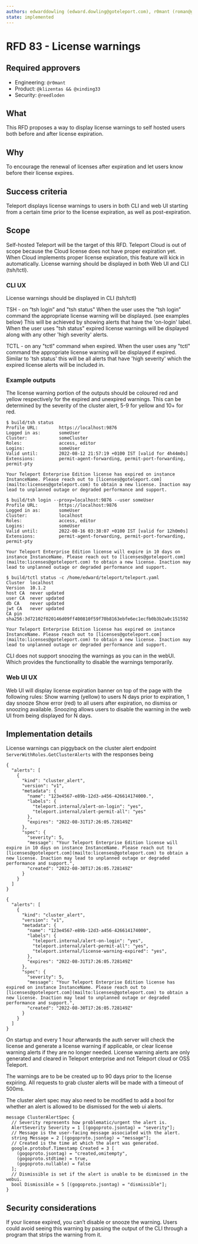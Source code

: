 ```yaml
---
authors: edwarddowling (edward.dowling@goteleport.com), r0mant (roman@goteleport.com)
state: implemented
---
```



# RFD 83 - License warnings

## Required approvers

- Engineering: `@r0mant`
- Product: `@klizentas && @xinding33`
- Security: `@reedloden`

## What

This RFD proposes a way to display license warnings to self hosted users both before and after license expiration.

## Why

To encourage the renewal of licenses after expiration and let users know before their license expires.

## Success criteria

Teleport displays license warnings to users in both CLI and web UI starting from a certain time prior to the license expiration, as well as post-expiration.

## Scope

Self-hosted Teleport will be the target of this RFD. Teleport Cloud is out of scope because the Cloud license does not have proper expiration yet. When Cloud implements proper license expiration, this feature will kick in automatically.
License warning should be displayed in both Web UI and CLI (tsh/tctl).

### CLI UX

License warnings should be displayed in CLI (tsh/tctl)

TSH - on “tsh login” and "tsh status"
When the user uses the “tsh login” command the appropriate license warning will be displayed. (see examples below)
This will be achieved by showing alerts that have the 'on-login' label.
When the user uses "tsh status" expired license warnings will be displayed along with any other 'high severity' alerts.

TCTL - on any "tctl" command when expired.
When the user uses any "tctl" command the appropriate license warning will be displayed if expired.
Similar to 'tsh status' this will be all alerts that have 'high severity' which the expired license alerts will be included in.

### Example outputs

The license warning portion of the outputs should be coloured red and yellow respectively for the expired and unexpired warnings.
This can be determined by the severity of the cluster alert, 5-9 for yellow and 10+ for red.

```
$ build/tsh status
Profile URL:        https://localhost:9876
Logged in as:       someUser
Cluster:            someCluster
Roles:              access, editor
Logins:             someUser
Valid until:        2022-08-12 21:57:19 +0100 IST [valid for 4h44m0s]
Extensions:         permit-agent-forwarding, permit-port-forwarding, permit-pty

Your Teleport Enterprise Edition license has expired on instance InstanceName. Please reach out to [licenses@goteleport.com](mailto:licenses@goteleport.com) to obtain a new license. Inaction may lead to unplanned outage or degraded performance and support.
```

```
$ build/tsh login --proxy=localhost:9876 --user someUser
Profile URL:        https://localhost:9876
Logged in as:       someUser
Cluster:            localhost
Roles:              access, editor
Logins:             someUser
Valid until:        2022-08-16 03:38:07 +0100 IST [valid for 12h0m0s]
Extensions:         permit-agent-forwarding, permit-port-forwarding, permit-pty

Your Teleport Enterprise Edition license will expire in 10 days on instance InstanceName. Please reach out to [licenses@goteleport.com](mailto:licenses@goteleport.com) to obtain a new license. Inaction may lead to unplanned outage or degraded performance and support.
```

```
$ build/tctl status -c /home/edward/teleport/teleport.yaml
Cluster  localhost
Version  10.1.2
host CA  never updated
user CA  never updated
db CA    never updated
jwt CA   never updated
CA pin   sha256:3d72102f020146d09ff400810f59f70b8163ebfe6ec1ecfb0b3b2a0c151592

Your Teleport Enterprise Edition license has expired on instance InstanceName. Please reach out to [licenses@goteleport.com](mailto:licenses@goteleport.com) to obtain a new license. Inaction may lead to unplanned outage or degraded performance and support.
```


CLI does not support snoozing the warnings as you can in the webUI. Which provides the functionality to disable the warnings temporarily.

### Web UI UX

Web UI will display license expiration banner on top of the page with the following rules:
Show warning (yellow) to users N days prior to expiration, 1 day snooze
Show error (red) to all users after expiration, no dismiss or snoozing available.
Snoozing allows users to disable the warning in the web UI from being displayed for N days.

## Implementation details

License warnings can piggyback on the cluster alert endpoint `ServerWithRoles.GetClusterAlerts` with the responses being

```
{
  "alerts": [
    {
      "kind": "cluster_alert",
      "version": "v1",
      "metadata": {
        "name": "123e4567-e89b-12d3-a456-426614174000.",
        "labels": {
          "teleport.internal/alert-on-login": "yes",
          "teleport.internal/alert-permit-all": "yes"
        },
        "expires": "2022-08-31T17:26:05.728149Z"
      },
      "spec": {
        "severity": 5,
        "message": "Your Teleport Enterprise Edition license will expire in 10 days on instance InstanceName. Please reach out to [licenses@goteleport.com](mailto:licenses@goteleport.com) to obtain a new license. Inaction may lead to unplanned outage or degraded performance and support.",
        "created": "2022-08-30T17:26:05.728149Z"
      }
    }
  ]
}
```

```
{
  "alerts": [
    {
      "kind": "cluster_alert",
      "version": "v1",
      "metadata": {
        "name": "123e4567-e89b-12d3-a456-426614174000",
        "labels": {
          "teleport.internal/alert-on-login": "yes",
          "teleport.internal/alert-permit-all": "yes",
          "teleport.internal/license-warning-expired": "yes",
        },
        "expires": "2022-08-31T17:26:05.728149Z"
      },
      "spec": {
        "severity": 5,
        "message": "Your Teleport Enterprise Edition license has expired on instance InstanceName. Please reach out to [licenses@goteleport.com](mailto:licenses@goteleport.com) to obtain a new license. Inaction may lead to unplanned outage or degraded performance and support.",
        "created": "2022-08-30T17:26:05.728149Z"
      }
    }
  ]
}
```


On startup and every 1 hour afterwards the auth server will check the license and generate a license warning if applicable, or clear license warning alerts if they are no longer needed. License warning alerts are only generated and cleared in Teleport enterprise and not Teleport cloud or OSS Teleport.

The warnings are to be be created up to 90 days prior to the license expiring.
All requests to grab cluster alerts will be made with a timeout of 500ms.

The cluster alert spec may also need to be modified to add a bool for whether an alert is allowed to be dismissed for the web ui alerts.

```
message ClusterAlertSpec {
  // Severity represents how problematic/urgent the alert is.
  AlertSeverity Severity = 1 [(gogoproto.jsontag) = "severity"];
  // Message is the user-facing message associated with the alert.
  string Message = 2 [(gogoproto.jsontag) = "message"];
  // Created is the time at which the alert was generated.
  google.protobuf.Timestamp Created = 3 [
    (gogoproto.jsontag) = "created,omitempty",
    (gogoproto.stdtime) = true,
    (gogoproto.nullable) = false
  ];
  // Dismissible is set if the alert is unable to be dismissed in the webui.
  bool Dismissible = 5 [(gogoproto.jsontag) = "dismissible"];
}
```

## Security considerations
If your license expired, you can’t disable or snooze the warning.
Users could avoid seeing this warning by passing the output of the CLI through a program that strips the warning from it.
